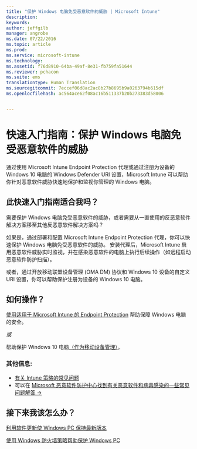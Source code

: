 ```yaml
---
title: "保护 Windows 电脑免受恶意软件的威胁 | Microsoft Intune"
description: 
keywords: 
author: jeffgilb
manager: angrobe
ms.date: 07/22/2016
ms.topic: article
ms.prod: 
ms.service: microsoft-intune
ms.technology: 
ms.assetid: f76d8910-64ba-49af-8e31-fb759fa51644
ms.reviewer: pchacon
ms.suite: ems
translationtype: Human Translation
ms.sourcegitcommit: 7eccef06d8ac2ac8b27b8695b9a0263794b615df
ms.openlocfilehash: ac564ace62f08ac16b511337b20b273383d58006


---
```


# 快速入门指南：保护 Windows 电脑免受恶意软件的威胁
通过使用 Microsoft Intune Endpoint Protection 代理或通过注册为设备的 Windows 10 电脑的 Windows Defender URI 设置，Microsoft Intune 可以帮助你针对恶意软件威胁快速地保护和监视你管理的 Windows 电脑。

## 此快速入门指南适合我吗？
需要保护 Windows 电脑免受恶意软件的威胁，或者需要从一直使用的反恶意软件解决方案移至其他反恶意软件解决方案吗？

如果是，通过部署和配置 Microsoft Intune Endpoint Protection 代理，你可以快速保护 Windows 电脑免受恶意软件的威胁。 安装代理后，Microsoft Intune 启用恶意软件威胁实时监视，并在感染恶意软件的电脑上执行后续操作（如远程启动恶意软件防护扫描）。

或者，通过开放移动联盟设备管理 (OMA DM) 协议和 Windows 10 设备的自定义 URI 设置，你可以帮助保护注册为设备的 Windows 10 电脑。

## 如何操作？
[使用适用于 Microsoft Intune 的 Endpoint Protection](/intune/deploy-use/help-secure-windows-pcs-with-endpoint-protection-for-microsoft-intune) 帮助保障 Windows 电脑的安全。

*或*

帮助保护 Windows 10 电脑[（作为移动设备管理）](/intune/deploy-use/windows-10-policy-settings-in-microsoft-intune)。


### 其他信息:
- [有关 Intune 策略的常见问题](/intune/deploy-use/manage-settings-and-features-on-your-devices-with-microsoft-intune-policies#frequently-asked-questions-about-intune-policies)
- 可以在 <a href="https://www.microsoft.com/security/portal/mmpc/" target="_blank"> Microsoft 恶意软件防护中心找到有关恶意软件和病毒感染的一些常见问题解答 &rarr;</a>


## 接下来我该怎么办？
[利用软件更新使 Windows PC 保持最新版本](/intune/deploy-use/keep-windows-pcs-up-to-date-with-software-updates-in-microsoft-intune)

[使用 Windows 防火墙策略帮助保护 Windows PC](/intune/deploy-use/help-protect-windows-pcs-using-windows-firewall-policies-in-microsoft-intune)



<!--HONumber=Jul16_HO4-->


